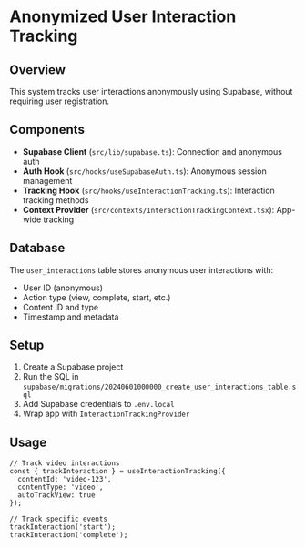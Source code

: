 # Anonymized User Interaction Tracking

## Overview
This system tracks user interactions anonymously using Supabase, without requiring user registration.

## Components
- **Supabase Client** (`src/lib/supabase.ts`): Connection and anonymous auth
- **Auth Hook** (`src/hooks/useSupabaseAuth.ts`): Anonymous session management
- **Tracking Hook** (`src/hooks/useInteractionTracking.ts`): Interaction tracking methods
- **Context Provider** (`src/contexts/InteractionTrackingContext.tsx`): App-wide tracking

## Database
The `user_interactions` table stores anonymous user interactions with:
- User ID (anonymous)
- Action type (view, complete, start, etc.)
- Content ID and type
- Timestamp and metadata

## Setup
1. Create a Supabase project
2. Run the SQL in `supabase/migrations/20240601000000_create_user_interactions_table.sql`
3. Add Supabase credentials to `.env.local`
4. Wrap app with `InteractionTrackingProvider`

## Usage
```tsx
// Track video interactions
const { trackInteraction } = useInteractionTracking({
  contentId: 'video-123',
  contentType: 'video',
  autoTrackView: true
});

// Track specific events
trackInteraction('start');
trackInteraction('complete');
```